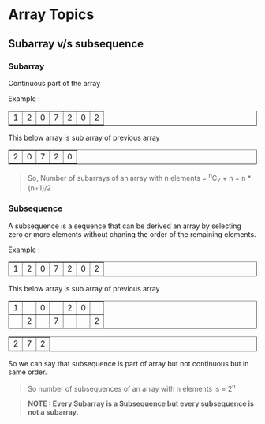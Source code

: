 # Array Topics

## Subarray v/s subsequence

### Subarray
Continuous part of the array

Example :
<table border>
<tr>
<td>1</td>
<td>2</td>
<td>0</td>
<td>7</td>
<td>2</td>
<td>0</td>
<td>2</td>
</tr>
</table>

This below array is sub array of previous array
<table border>
<tr>
<td>2</td>
<td>0</td>
<td>7</td>
<td>2</td>
<td>0</td>
</tr>
</table>

> So, Number of subarrays of an array with n elements = <sup>n</sup>C<sub>2</sub> + n = n * (n+1)/2

### Subsequence 
A subsequence is a sequence that can be derived an array by selecting zero or more elements without chaning the order of the remaining elements.

Example :
<table border>
<tr>
<td>1</td>
<td>2</td>
<td>0</td>
<td>7</td>
<td>2</td>
<td>0</td>
<td>2</td>
</tr>
</table>

This below array is sub array of previous array
<table border>
<tr>
<td>1</td>
<td></td>
<td>0</td>
<td></td>
<td>2</td>
<td>0</td>
<td></td>
</tr>
<tr>
<td></td>
<td>2</td>
<td></td>
<td>7</td>
<td></td>
<td></td>
<td>2</td>
</tr>
</table>
<table border>
<tr>
<td>2</td>
<td>7</td>
<td>2</td>
</tr>
</table>

So we can say that subsequence is part of array but not continuous but in same order.

> So number of subsequences of an array  with n elements is = 2<sup>n</sup>

> <b>NOTE :<b> Every Subarray is a Subsequence but every subsequence is not a subarray.